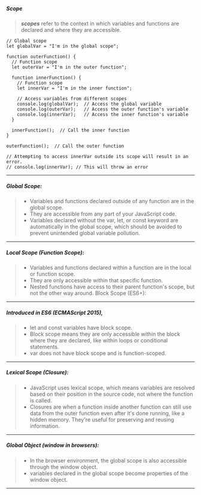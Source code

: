 ##### Scope
> ***scopes*** refer to the context in which variables and functions are declared and where they are accessible.
```
// Global scope
let globalVar = "I'm in the global scope";

function outerFunction() {
  // Function scope
  let outerVar = "I'm in the outer function";

  function innerFunction() {
    // Function scope
    let innerVar = "I'm in the inner function";

    // Access variables from different scopes
    console.log(globalVar);  // Access the global variable
    console.log(outerVar);   // Access the outer function's variable
    console.log(innerVar);   // Access the inner function's variable
  }

  innerFunction();  // Call the inner function
}

outerFunction();  // Call the outer function

// Attempting to access innerVar outside its scope will result in an error.
// console.log(innerVar); // This will throw an error
``` 
----
##### Global Scope:
> - Variables and functions declared outside of any function are in the global scope.
> - They are accessible from any part of your JavaScript code.
> - Variables declared without the var, let, or const keyword are automatically in the global scope, which should be avoided to prevent unintended global variable pollution.
----
##### Local Scope (Function Scope):
> - Variables and functions declared within a function are in the local or function scope.
> - They are only accessible within that specific function.
> - Nested functions have access to their parent function's scope, but not the other way around.
Block Scope (ES6+):
---
##### Introduced in ES6 (ECMAScript 2015), 
> - let and const variables have block scope.
> - Block scope means they are only accessible within the block where they are declared, like within loops or conditional statements.
> - var does not have block scope and is function-scoped.
---
##### Lexical Scope (Closure):
> - JavaScript uses lexical scope, which means variables are resolved based on their position in the source code, not where the function is called.
> - Closures are when a function inside another function can still use data from the outer function even after it's done running, like a hidden memory. They're useful for preserving and reusing information.
---
##### Global Object (window in browsers):
> - In the browser environment, the global scope is also accessible through the window object.
> - variables declared in the global scope become properties of the window object.
----



